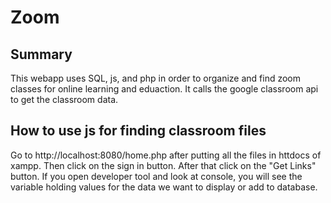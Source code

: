 # Zoom

## Summary
This webapp uses SQL, js, and php in order to organize and find zoom classes for online learning and eduaction. It calls the google classroom api to get the classroom data.

## How to use js for finding classroom files
Go to http://localhost:8080/home.php after putting all the files in httdocs of xampp.
Then click on the sign in button.
After that click on the "Get Links" button. 
If you open developer tool and look at console, you will see the variable holding values for the data we want to display or add to database.
